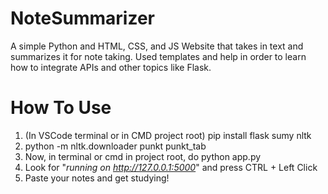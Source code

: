 # NoteSummarizer
A simple Python and HTML, CSS, and JS Website that takes in text and summarizes it for note taking. Used templates and help in order to learn how to integrate APIs and other topics like Flask.

# How To Use
1) (In VSCode terminal or in CMD project root) pip install flask sumy nltk
2) python -m nltk.downloader punkt punkt_tab
3) Now, in terminal or cmd in project root, do python app.py
4) Look for "_running on http://127.0.0.1:5000_" and press CTRL + Left Click
5) Paste your notes and get studying!

